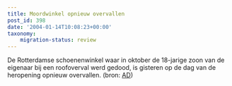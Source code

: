 ```yaml
---
title: Moordwinkel opnieuw overvallen
post_id: 398
date: '2004-01-14T10:08:23+00:00'
taxonomy:
    migration-status: review
---
```

De Rotterdamse schoenenwinkel waar in oktober de 18-jarige zoon van de eigenaar bij een roofoverval werd gedood, is gisteren op de dag van de heropening opnieuw overvallen. (bron: [AD](http://www.ad.nl/))